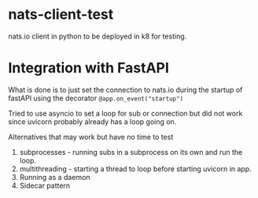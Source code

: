 # nats-client-test
nats.io client in python to be deployed in k8 for testing.

# Integration with FastAPI
What is done is to just set the connection to nats.io during the startup of fastAPI using the decorator `@app.on_event("startup")`  

Tried to use asyncio to set a loop for sub or connection but did not work since uvicorn probably already has a loop going on.

Alternatives that may work but have no time to test
1. subprocesses - running subs in a subprocess on its own and run the loop.
2. multithreading - starting a thread to loop before starting uvicorn in app.
3. Running as a daemon
4. Sidecar pattern
